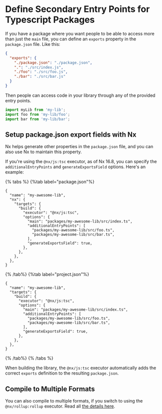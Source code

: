 # Define Secondary Entry Points for Typescript Packages

If you have a package where you want people to be able to access more than just the `main` file, you can define an `exports` property in the `package.json` file. Like this:

```json {% fileName="packages/my-lib/package.json" %}
{
  "exports": {
    "./package.json": "./package.json",
    ".": "./src/index.js",
    "./foo": "./src/foo.js",
    "./bar": "./src/bar.js"
  }
}
```

Then people can access code in your library through any of the provided entry points.

```ts {% fileName="some-file.ts" %}
import myLib from 'my-lib';
import foo from 'my-lib/foo';
import bar from 'my-lib/bar';
```

## Setup package.json export fields with Nx

Nx helps generate other properties in the `package.json` file, and you can also use Nx to maintain this property.

If you're using the `@nx/js:tsc` executor, as of Nx 16.8, you can specify the `additionalEntryPoints` and `generateExportsField` options. Here's an example:

{% tabs %}
{%tab label="package.json"%}

```jsonc {% fileName="packages/my-awesome-lib/package.json" %}
{
  "name": "my-awesome-lib",
  "nx": {
    "targets": {
      "build": {
        "executor": "@nx/js:tsc",
        "options": {
          "main": "packages/my-awesome-lib/src/index.ts",
          "additionalEntryPoints": [
            "packages/my-awesome-lib/src/foo.ts",
            "packages/my-awesome-lib/src/bar.ts",
          ],
          "generateExportsField": true,
        },
      },
    },
  },
}
```

{% /tab%}
{%tab label="project.json"%}

```jsonc {% fileName="packages/my-awesome-lib/project.json" %}
{
  "name": "my-awesome-lib",
  "targets": {
    "build": {
      "executor": "@nx/js:tsc",
      "options": {
        "main": "packages/my-awesome-lib/src/index.ts",
        "additionalEntryPoints": [
          "packages/my-awesome-lib/src/foo.ts",
          "packages/my-awesome-lib/src/bar.ts",
        ],
        "generateExportsField": true,
      },
    },
  },
}
```

{% /tab%}
{% /tabs %}

When building the library, the `@nx/js:tsc` executor automatically adds the correct `exports` definition to the resulting `package.json`.

## Compile to Multiple Formats

You can also compile to multiple formats, if you switch to using the `@nx/rollup:rollup` executor. Read all [the details here](/recipes/tips-n-tricks/compile-multiple-formats).

